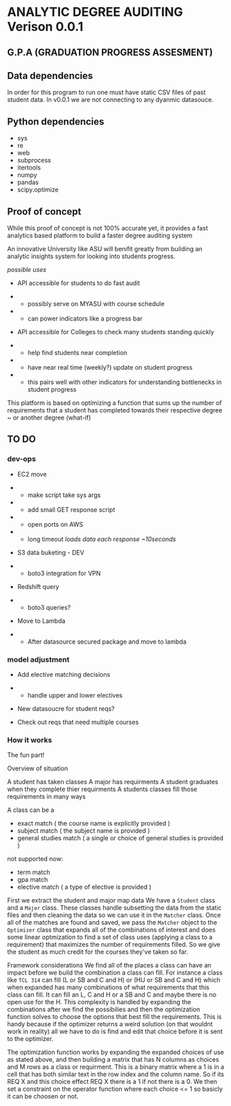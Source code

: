 # ANALYTIC DEGREE AUDITING Verison 0.0.1
## G.P.A (GRADUATION PROGRESS ASSESMENT)

## Data dependencies
In order for this program to run one must have static CSV files of past student data. In v0.0.1 we are not connecting to any dyanmic datasouce.

## Python dependencies
 - sys
 - re
 - web
 - subprocess
 - itertools
 - numpy
 - pandas
 - scipy.optimize

## Proof of concept

While this proof of concept is not 100% accurate yet, it provides a fast analytics based platform to build a faster degree auditing system

An innovative University like ASU will benifit greatly from building an analytic insights system for looking into students progress. 

*possible uses*

- API accessible for students to do fast audit
- - possibly serve on MYASU with course schedule
- - can power indicators like a progress bar

- API accessible for Colleges to check many students standing quickly
- - help find students near completion 
- - have near real time (weekly?) update on student progress
- - this pairs well with other indicators for understanding bottlenecks in student progress

This platform is based on optimizing a function that sums up the number of requirements that a student has completed towards their respective degree ~ or another degree (what-if)


## TO DO

### dev-ops

 - EC2 move
 - - make script take sys args
 - - add small GET response script
 - - open ports on AWS
 - - long timeout *loads data each response ~10seconds*

 - S3 data buketing - DEV
 - - boto3 integration for VPN

 - Redshift query
 - - boto3 queries?

 - Move to Lambda
 - - After datasource secured package and move to lambda

### model adjustment

 - Add elective matching decisions
 - - handle upper and lower electives
 
 - New datasoucre for student reqs?
 
 - Check out reqs that need multiple courses

### How it works

The fun part!

Overview of situation 

A student has taken classes
A major has requirments
A student graduates when they complete thier requirments
A students classes fill those requirements in many ways

A class can be a
- exact match ( the course name is explicitly provided )
- subject match ( the subject name is provided )
- general studies match ( a single or choice of general studies is provided )

not supported now:
- term match
- gpa match
- elective match ( a type of elective is provided )

First we extract the student and major map data
We have a `Student` class and a `Major` class. These classes handle subsetting the data from the static files and then cleaning the data so we can use it in the `Matcher` class. Once all of the matches are found and saved, we pass the `Matcher` object to the `Optimizer` class that expands all of the combinations of interest and does some linear optmization to find a set of class uses (applying a class to a requirement) that maximizes the number of requirements filled. So we give the student as much credit for the courses they've taken so far.

Framework considerations
We find all of the places a class can have an impact before we build the combination a class can fill. For instance a class like `TCL 314` can fill (L or SB and C and H) or (HU or SB and C and H) which when expanded has many combinations of what requirements that this class can fill. It can fill an L, C and H or a SB and C and maybe there is no open use for the H. This complexity is handled by expanding the combinations after we find the possibilies and then the optimization function solves to choose the options that best fill the requirements. This is handy because if the optimizer returns a weird solution (on that wouldnt work in reality) all we have to do is find and edit that choice before it is sent to the optimizer.

The optimization function works by expanding the expanded choices of use as stated above, and then building a matrix that has N columns as choices and M rows as a class or requirment. This is a binary matrix where a 1 is in a cell that has both similar text in the row index and the column name. So if its REQ X and this choice effect REQ X there is a 1 if not there is a 0. We then set a constraint on the operator function where each choice <= 1 so basicly it can be choosen or not. 

